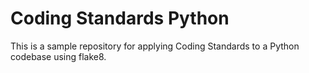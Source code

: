 # Coding Standards Python

This is a sample repository for applying Coding Standards to a Python
codebase using flake8.
